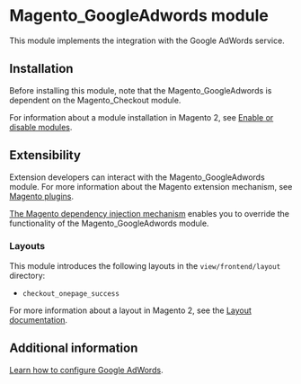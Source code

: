 # Magento_GoogleAdwords module

This module implements the integration with the Google AdWords service.

## Installation

Before installing this module, note that the Magento_GoogleAdwords is dependent on the Magento_Checkout module.

For information about a module installation in Magento 2, see [Enable or disable modules](https://experienceleague.adobe.com/docs/commerce-operations/installation-guide/tutorials/manage-modules.html).

## Extensibility

Extension developers can interact with the Magento_GoogleAdwords module. For more information about the Magento extension mechanism, see [Magento plugins](https://developer.adobe.com/commerce/php/development/components/plugins/).

[The Magento dependency injection mechanism](https://developer.adobe.com/commerce/php/development/components/dependency-injection/) enables you to override the functionality of the Magento_GoogleAdwords module.

### Layouts

This module introduces the following layouts in the `view/frontend/layout` directory:

- `checkout_onepage_success`

For more information about a layout in Magento 2, see the [Layout documentation](https://developer.adobe.com/commerce/frontend-core/guide/layouts/).

## Additional information

[Learn how to configure Google AdWords](https://experienceleague.adobe.com/docs/commerce-admin/marketing/google-tools/google-adwords.html).
